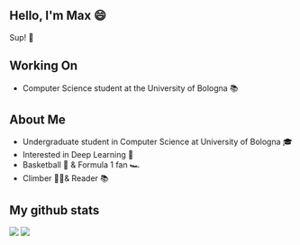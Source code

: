 ## Hello, I'm Max 😄

Sup! 🤙


## Working On
- Computer Science student at the University of Bologna 📚

## About Me
- Undergraduate student in Computer Science at University of Bologna 🎓
- Interested in Deep Learning 🧮
- Basketball 🏀 & Formula 1 fan 🏎️ 
- Climber 🧗🏻& Reader 📚 

## My github stats
![](http://github-profile-summary-cards.vercel.app/api/cards/repos-per-language?username=maxrondelli&theme=dark)
![](http://github-profile-summary-cards.vercel.app/api/cards/stats?username=maxrondelli&theme=dark)
